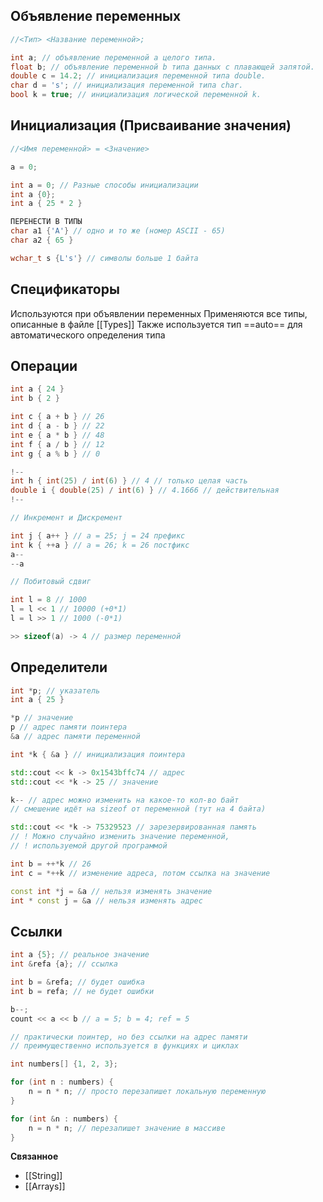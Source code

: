 ## Объявление переменных
```cpp
//<Тип> <Название переменной>;

int a; // объявление переменной a целого типа.
float b; // объявление переменной b типа данных с плавающей запятой.
double c = 14.2; // инициализация переменной типа double.
char d = 's'; // инициализация переменной типа char.
bool k = true; // инициализация логической переменной k.
```
## Инициализация (Присваивание значения)
```cpp
//<Имя переменной> = <Значение>

a = 0;

int a = 0; // Разные способы инициализации
int a {0};
int a { 25 * 2 }
```

```cpp
ПЕРЕНЕСТИ В ТИПЫ
char a1 {'A'} // одно и то же (номер ASCII - 65)
char a2 { 65 }

wchar_t s {L's'} // символы больше 1 байта
```
## Спецификаторы
Используются при объявлении переменных
Применяются все типы, описанные в файле [[Types]]
Также используется тип ==auto== для автоматического определения типа
## Операции
```cpp
int a { 24 }
int b { 2 }

int c { a + b } // 26
int d { a - b } // 22
int e { a * b } // 48
int f { a / b } // 12
int g { a % b } // 0

!-- 
int h { int(25) / int(6) } // 4 // только целая часть
double i { double(25) / int(6) } // 4.1666 // действительная
!--

// Инкремент и Дискремент

int j { a++ } // a = 25; j = 24 префикс
int k { ++a } // a = 26; k = 26 постфикс
a--
--a

// Побитовый сдвиг

int l = 8 // 1000 
l = l << 1 // 10000 (+0*1)
l = l >> 1 // 1000 (-0*1)

>> sizeof(a) -> 4 // размер переменной
```

## Определители

```cpp
int *p; // указатель
int a { 25 }

*p // значение
p // адрес памяти поинтера
&a // адрес памяти переменной

int *k { &a } // инициализация поинтера

std::cout << k -> 0x1543bffc74 // адрес
std::cout << *k -> 25 // значение

k-- // адрес можно изменить на какое-то кол-во байт
// смешение идёт на sizeof от переменной (тут на 4 байта)

std::cout << *k -> 75329523 // зарезервированная память
// ! Можно случайно изменить значение переменной,
// ! используемой другой программой 

int b = ++*k // 26
int c = *++k // изменение адреса, потом ссылка на значение

const int *j = &a // нельзя изменять значение
int * const j = &a // нельзя изменять адрес
```

## Ссылки

```cpp
int a {5}; // реальное значение
int &refa {a}; // ссылка

int b = &refa; // будет ошибка
int b = refa; // не будет ошибки

b--;
count << a << b // a = 5; b = 4; ref = 5

// практически поинтер, но без ссылки на адрес памяти
// преимущественно используется в функциях и циклах

int numbers[] {1, 2, 3};

for (int n : numbers) {
	n = n * n; // просто перезапишет локальную переменную
}

for (int &n : numbers) {
	n = n * n; // перезапишет значение в массиве
}
```

**Связанное**
- [[String]]
- [[Arrays]]